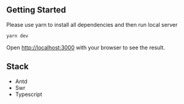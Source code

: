 ## Getting Started

Please use yarn to install all dependencies and then run local server

```bash
yarn dev
```

Open [http://localhost:3000](http://localhost:3000) with your browser to see the result.

## Stack

- Antd
- Swr
- Typescript
